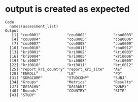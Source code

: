 # output is created as expected

    Code
      names(assessment_list)
    Output
       [1] "cou0001"            "cou0002"            "cou0003"           
       [4] "cou0004"            "cou0005"            "cou0006"           
       [7] "cou0007"            "cou0008"            "cou0009"           
      [10] "cou0010"            "cou0011"            "cou0012"           
      [13] "kri0001"            "kri0002"            "kri0003"           
      [16] "kri0004"            "kri0005"            "kri0006"           
      [19] "kri0007"            "kri0008"            "kri0009"           
      [22] "kri0010"            "kri0011"            "kri0012"           
      [25] "report_kri_country" "report_kri_site"    "AE"                
      [28] "ENROLL"             "LB"                 "PD"                
      [31] "SDRGCOMP"           "STUDCOMP"           "SUBJ"              
      [34] "Groups"             "Metrics"            "Results"           
      [37] "DATACHG"            "DATAENT"            "QUERY"             
      [40] "Bounds"             "COUNTRY"            "SITE"              
      [43] "STUDY"             

